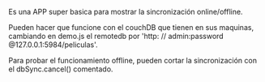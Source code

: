 Es una APP super basica para mostrar la sincronización online/offline.

Pueden hacer que funcione con el couchDB que tienen en sus maquinas, cambiando en demo.js el remotedb por 'http: // admin:password @127.0.0.1:5984/peliculas'.

Para probar el funcionamiento offline, pueden cortar la sincronización con el dbSync.cancel() comentado.
